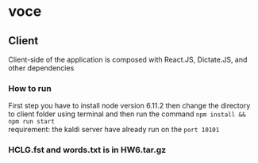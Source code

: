 # voce

## Client
Client-side of the application is composed with React.JS, Dictate.JS, and other dependencies
### How to run
First step you have to install node version 6.11.2 then change the directory to client folder using terminal and then run the command ```npm install && npm run start```
<br />requirement: the kaldi server have already run on the ```port 10101```

### HCLG.fst and words.txt is in HW6.tar.gz
